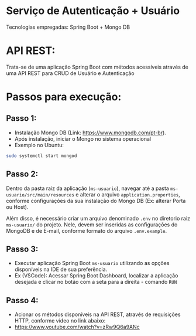 # Serviço de Autenticação + Usuário
Tecnologias empregadas: Spring Boot + Mongo DB

# API REST:
Trata-se de uma aplicação Spring Boot com métodos acessíveis através de uma API REST para CRUD de Usuário e Autenticação

# Passos para execução:

## Passo 1:
* Instalação Mongo DB (Link: https://www.mongodb.com/pt-br).
* Após instalação, iniciar o Mongo no sistema operacional
* Exemplo no Ubuntu:
```bash
sudo systemctl start mongod
```

## Passo 2:
Dentro da pasta raiz da aplicação (`ms-usuario`), navegar até a pasta `ms-usuario/src/main/resources` e alterar o arquivo `application.properties`, conforme configurações da sua instalação do Mongo DB (Ex: alterar Porta ou Host).

Além disso, é necessário criar um arquivo denominado `.env` no diretorio raiz `ms-usuario/` do projeto.
Nele, devem ser inseridas as configurações do MongoDB e de E-mail, conforme formato do arquivo `.env.example`.

## Passo 3:
* Executar aplicação Spring Boot `ms-usuario` utilizando as opções disponíveis na IDE de sua preferência.
* Ex (VSCode): Acessar Spring Boot Dashboard, localizar a aplicação desejada e clicar no botão com a seta para a direita - comando `RUN`

## Passo 4:
* Acionar os métodos disponíveis na API REST, através de requisições HTTP, conforme vídeo no link abaixo:
* https://www.youtube.com/watch?v=zRw9Q6a9ANc
